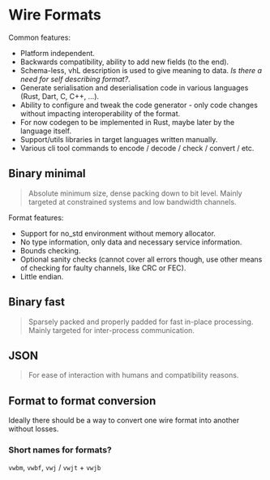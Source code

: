 # Wire Formats
Common features:
* Platform independent.
* Backwards compatibility, ability to add new fields (to the end).
* Schema-less, vhL description is used to give meaning to data. *Is there a need for self describing format?*.
* Generate serialisation and deserialisation code in various languages (Rust, Dart, C, C++, ...).
* Ability to configure and tweak the code generator - only code changes without impacting interoperability of the format.
* For now codegen to be implemented in Rust, maybe later by the language itself.
* Support/utils libraries in target languages written manually.
* Various cli tool commands to encode / decode / check / convert / etc.

## Binary minimal
> Absolute minimum size, dense packing down to bit level.
> Mainly targeted at constrained systems and low bandwidth channels.

Format features:
* Support for no_std environment without memory allocator.
* No type information, only data and necessary service information.
* Bounds checking.
* Optional sanity checks (cannot cover all errors though, use other means of checking for faulty channels,
  like CRC or FEC).
* Little endian.

## Binary fast
> Sparsely packed and properly padded for fast in-place processing.
> Mainly targeted for inter-process communication.

## JSON
> For ease of interaction with humans and compatibility reasons.

## Format to format conversion
Ideally there should be a way to convert one wire format into another without losses.

### Short names for formats?
`vwbm`, `vwbf`, `vwj` / `vwjt` + `vwjb`